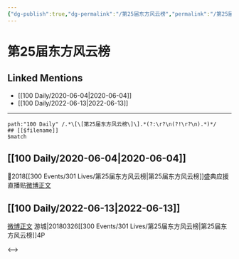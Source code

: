 ```yaml
---
{"dg-publish":true,"dg-permalink":"/第25届东方风云榜","permalink":"/第25届东方风云榜/","created":"2022-12-04T23:09:28.000+08:00","updated":"2023-04-10T16:28:59.000+08:00"}
---
```


# 第25届东方风云榜

## Linked Mentions
- [[100 Daily/2020-06-04\|2020-06-04]]
- [[100 Daily/2022-06-13\|2022-06-13]]


---

```expander
path:"100 Daily" /.*\[\[第25届东方风云榜\]\].*(?:\r?\n(?!\r?\n).*)*/
## [[$filename]]
$match
```
## [[100 Daily/2020-06-04\|2020-06-04]]
🎵2018[[300 Events/301 Lives/第25届东方风云榜\|第25届东方风云榜]]盛典应援直播贴[微博正文](https://m.weibo.cn/6466290670/4512174275901648)
## [[100 Daily/2022-06-13\|2022-06-13]]
[微博正文](https://weibo.com/1801743981/Lxw8ib9CM) 游城|20180326[[300 Events/301 Lives/第25届东方风云榜\|第25届东方风云榜]]4P

<-->